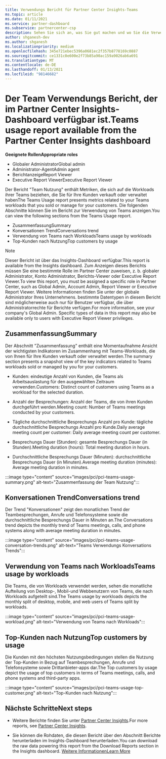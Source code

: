 ```yaml
---
title: Verwendungs Bericht für Partner Center Insights-Teams
ms.topic: article
ms.date: 01/11/2021
ms.service: partner-dashboard
ms.subservice: partnercenter-csp
description: Sehen Sie sich an, was Sie gut machen und wo Sie die Verwendung von Teams-Abonnements verbessern können, die Sie für Ihre Kunden verkaufen oder verwalten.
author: shganesh-dev
ms.author: shganesh
ms.localizationpriority: medium
ms.openlocfilehash: 345e721ebec5396a0681ec2f357b8778169c0887
ms.sourcegitcommit: ce1331c0e600e2f73b85a90ac159a9026ab6a691
ms.translationtype: MT
ms.contentlocale: de-DE
ms.lasthandoff: 01/13/2021
ms.locfileid: "98146682"
---
```

# <a name="teams-usage-report-available-from-the-partner-center-insights-dashboard"></a><span data-ttu-id="89fc0-103">Der Team Verwendungs Bericht, der im Partner Center Insights-Dashboard verfügbar ist.</span><span class="sxs-lookup"><span data-stu-id="89fc0-103">Teams usage report available from the Partner Center Insights dashboard</span></span>

<span data-ttu-id="89fc0-104">**Geeignete Rollen**</span><span class="sxs-lookup"><span data-stu-id="89fc0-104">**Appropriate roles**</span></span>
- <span data-ttu-id="89fc0-105">Globaler Administrator</span><span class="sxs-lookup"><span data-stu-id="89fc0-105">Global admin</span></span>
- <span data-ttu-id="89fc0-106">Administrator-Agent</span><span class="sxs-lookup"><span data-stu-id="89fc0-106">Admin agent</span></span>
- <span data-ttu-id="89fc0-107">Berichtanzeige</span><span class="sxs-lookup"><span data-stu-id="89fc0-107">Report Viewer</span></span>
- <span data-ttu-id="89fc0-108">Executive Report Viewer</span><span class="sxs-lookup"><span data-stu-id="89fc0-108">Executive Report Viewer</span></span>

<span data-ttu-id="89fc0-109">Der Bericht "Team Nutzung" enthält Metriken, die sich auf die Workloads ihrer Teams beziehen, die Sie für Ihre Kunden verkauft oder verwaltet haben</span><span class="sxs-lookup"><span data-stu-id="89fc0-109">The Teams Usage report presents metrics related to your Teams workloads that you sold or manage for your customers.</span></span> <span data-ttu-id="89fc0-110">Die folgenden Abschnitte können Sie im Bericht zur Verwendung von Teams anzeigen.</span><span class="sxs-lookup"><span data-stu-id="89fc0-110">You can view the following sections from the Teams Usage report.</span></span>

- <span data-ttu-id="89fc0-111">Zusammenfassung</span><span class="sxs-lookup"><span data-stu-id="89fc0-111">Summary</span></span>
- <span data-ttu-id="89fc0-112">Konversationen Trend</span><span class="sxs-lookup"><span data-stu-id="89fc0-112">Conversations trend</span></span>
- <span data-ttu-id="89fc0-113">Verwendung von Teams nach Workloads</span><span class="sxs-lookup"><span data-stu-id="89fc0-113">Teams usage by workloads</span></span>
- <span data-ttu-id="89fc0-114">Top-Kunden nach Nutzung</span><span class="sxs-lookup"><span data-stu-id="89fc0-114">Top customers by usage</span></span>

 > [!NOTE]
 > <span data-ttu-id="89fc0-115">Dieser Bericht ist über das Insights-Dashboard verfügbar.</span><span class="sxs-lookup"><span data-stu-id="89fc0-115">This report is available from the Insights dashboard.</span></span> <span data-ttu-id="89fc0-116">Zum Anzeigen dieses Berichts müssen Sie eine bestimmte Rolle im Partner Center zuweisen, z. b. globaler Administrator, Konto Administrator, Berichts-Viewer oder Executive Report Viewer.</span><span class="sxs-lookup"><span data-stu-id="89fc0-116">To view this report, you must be assigned a specific role in Partner Center, such as Global Admin, Account Admin, Report Viewer or Executive Report Viewer.</span></span> <span data-ttu-id="89fc0-117">Weitere Informationen finden Sie unter der globale Administrator Ihres Unternehmens. bestimmte Datentypen in diesem Bericht sind möglicherweise auch nur für Benutzer verfügbar, die über Administratorrechte für Berichte verfügen.</span><span class="sxs-lookup"><span data-stu-id="89fc0-117">For more information, see your company's Global Admin. Specific types of data in this report may also be available only to users with Executive Report Viewer privileges.</span></span>

## <a name="summary"></a><span data-ttu-id="89fc0-118">Zusammenfassung</span><span class="sxs-lookup"><span data-stu-id="89fc0-118">Summary</span></span>

<span data-ttu-id="89fc0-119">Der Abschnitt "Zusammenfassung" enthält eine Momentaufnahme Ansicht der wichtigsten Indikatoren im Zusammenhang mit Teams-Workloads, die von Ihnen für Ihre Kunden verkauft oder verwaltet werden.</span><span class="sxs-lookup"><span data-stu-id="89fc0-119">The summary section presents a snapshot view of the key indicators related to Teams workloads sold or managed by you for your customers.</span></span>  

- <span data-ttu-id="89fc0-120">Kunden: eindeutige Anzahl von Kunden, die Teams als Arbeitsauslastung für den ausgewählten Zeitraum verwenden.</span><span class="sxs-lookup"><span data-stu-id="89fc0-120">Customers: Distinct count of customers using Teams as a workload for the selected duration.</span></span>

- <span data-ttu-id="89fc0-121">Anzahl der Besprechungen: Anzahl der Teams, die von ihren Kunden durchgeführt werden.</span><span class="sxs-lookup"><span data-stu-id="89fc0-121">Meeting count: Number of Teams meetings conducted by your customers.</span></span>

- <span data-ttu-id="89fc0-122">Tägliche durchschnittliche Besprechungs Anzahl pro Kunde: tägliche durchschnittliche Besprechungs Anzahl pro Kunde.</span><span class="sxs-lookup"><span data-stu-id="89fc0-122">Daily average meeting count per customer: Daily average meeting count per customer.</span></span> 

- <span data-ttu-id="89fc0-123">Besprechungs Dauer (Stunden): gesamte Besprechungs Dauer (in Stunden).</span><span class="sxs-lookup"><span data-stu-id="89fc0-123">Meeting duration (hours): Total meeting duration in hours.</span></span> 

- <span data-ttu-id="89fc0-124">Durchschnittliche Besprechungs Dauer (Minuten): durchschnittliche Besprechungs Dauer (in Minuten).</span><span class="sxs-lookup"><span data-stu-id="89fc0-124">Average meeting duration (minutes): Average meeting duration in minutes.</span></span> 

:::image type="content" source="images/pci/pci-teams-usage-summary.png" alt-text="Zusammenfassung der Team Nutzung":::

## <a name="conversations-trend"></a><span data-ttu-id="89fc0-126">Konversationen Trend</span><span class="sxs-lookup"><span data-stu-id="89fc0-126">Conversations trend</span></span>

<span data-ttu-id="89fc0-127">Der Trend "Konversationen" zeigt den monatlichen Trend der Teambesprechungen, Anrufe und Telefonsysteme sowie die durchschnittliche Besprechungs Dauer in Minuten an.</span><span class="sxs-lookup"><span data-stu-id="89fc0-127">The Conversations trend depicts the monthly trend of Teams meetings, calls, and phone systems along with average meeting duration in minutes.</span></span>

:::image type="content" source="images/pci/pci-teams-usage-conversation-trends.png" alt-text="Teams Verwendungs Konversations Trends":::

## <a name="teams-usage-by-workloads"></a><span data-ttu-id="89fc0-129">Verwendung von Teams nach Workloads</span><span class="sxs-lookup"><span data-stu-id="89fc0-129">Teams usage by workloads</span></span>

<span data-ttu-id="89fc0-130">Die Teams, die von Workloads verwendet werden, sehen die monatliche Aufteilung von Desktop-, Mobil-und Webbenutzern von Teams, die nach Workloads aufgeteilt sind.</span><span class="sxs-lookup"><span data-stu-id="89fc0-130">The Teams usage by workloads depicts the monthly split of desktop, mobile, and web users of Teams split by workloads.</span></span>

:::image type="content" source="images/pci/pci-teams-usage-workload.png" alt-text="Verwendung von Teams nach Workloads":::

## <a name="top-customers-by-usage"></a><span data-ttu-id="89fc0-132">Top-Kunden nach Nutzung</span><span class="sxs-lookup"><span data-stu-id="89fc0-132">Top customers by usage</span></span>

<span data-ttu-id="89fc0-133">Die Kunden mit den höchsten Nutzungsbedingungen stellen die Nutzung der Top-Kunden in Bezug auf Teambesprechungen, Anrufe und Telefonsysteme sowie Drittanbieter-apps dar.</span><span class="sxs-lookup"><span data-stu-id="89fc0-133">The Top customers by usage depict the usage of top customers in terms of Teams meetings, calls, and phone systems and third-party apps.</span></span>

:::image type="content" source="images/pci/pci-teams-usage-top-customer.png" alt-text="Top-Kunden nach Nutzung":::

## <a name="next-steps"></a><span data-ttu-id="89fc0-135">Nächste Schritte</span><span class="sxs-lookup"><span data-stu-id="89fc0-135">Next steps</span></span>

- <span data-ttu-id="89fc0-136">Weitere Berichte finden Sie unter [Partner Center Insights](partner-center-insights.md).</span><span class="sxs-lookup"><span data-stu-id="89fc0-136">For more reports, see [Partner Center Insights](partner-center-insights.md).</span></span>

- <span data-ttu-id="89fc0-137">Sie können die Rohdaten, die diesen Bericht über den Abschnitt Berichte herunterladen im Insights-Dashboard herunterladen.</span><span class="sxs-lookup"><span data-stu-id="89fc0-137">You can download the raw data powering this report from the Download Reports section in the Insights dashboard.</span></span> [<span data-ttu-id="89fc0-138">Weitere Informationen</span><span class="sxs-lookup"><span data-stu-id="89fc0-138">Learn More</span></span>](pci-download-reports.md) 

